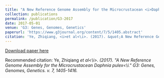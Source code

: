 ```yaml
---
title: "A New Reference Genome Assembly for the Microcrustacean <i>Daphnia pulex<\i>"
collection: publications
permalink: /publication/G3-2017
date: 2017-05-01
venue: 'G3: Genes, Genomes, Genetics'
paperurl: 'https://www.g3journal.org/content/7/5/1405.abstract'
citation: 'Ye, Zhiqiang, <i>et al<\i>. (2017). &quot;A New Reference Genome Assembly for the Microcrustacean <i>Daphnia pulex<\i>.&quot; <i>G3L Genes, Genomes, Genetics</i>. v. 7, 1405-1416.'
---
```

[Download paper here](https://www.g3journal.org/content/ggg/7/5/1405.full.pdf)

Recommended citation: Ye, Zhiqiang <i>et al<\i>. (2017). "A New Reference Genome Assembly for the Microcrustacean <i>Daphnia pulex<\i." <i>G3: Genes, Genomes, Genetics</i>. v. 7, 1405-1416.